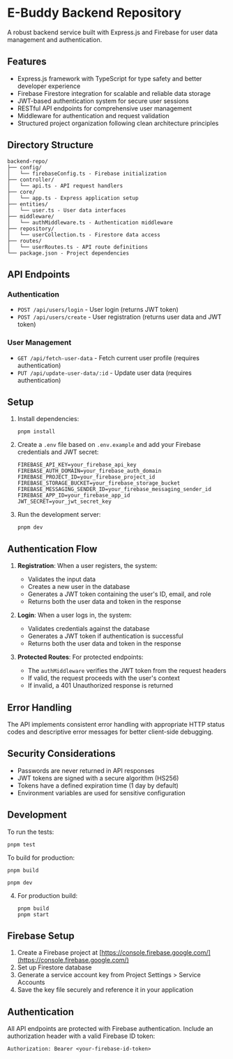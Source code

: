 # E-Buddy Backend Repository

A robust backend service built with Express.js and Firebase for user data management and authentication.

## Features

- Express.js framework with TypeScript for type safety and better developer experience
- Firebase Firestore integration for scalable and reliable data storage
- JWT-based authentication system for secure user sessions
- RESTful API endpoints for comprehensive user management
- Middleware for authentication and request validation
- Structured project organization following clean architecture principles

## Directory Structure

```
backend-repo/
├── config/
│   └── firebaseConfig.ts - Firebase initialization
├── controller/
│   └── api.ts - API request handlers
├── core/
│   └── app.ts - Express application setup
├── entities/
│   └── user.ts - User data interfaces
├── middleware/
│   └── authMiddleware.ts - Authentication middleware
├── repository/
│   └── userCollection.ts - Firestore data access
├── routes/
│   └── userRoutes.ts - API route definitions
└── package.json - Project dependencies
```

## API Endpoints

### Authentication

- `POST /api/users/login` - User login (returns JWT token)
- `POST /api/users/create` - User registration (returns user data and JWT token)

### User Management

- `GET /api/fetch-user-data` - Fetch current user profile (requires authentication)
- `PUT /api/update-user-data/:id` - Update user data (requires authentication)

## Setup

1. Install dependencies:

   ```
   pnpm install
   ```

2. Create a `.env` file based on `.env.example` and add your Firebase credentials and JWT secret:

   ```
   FIREBASE_API_KEY=your_firebase_api_key
   FIREBASE_AUTH_DOMAIN=your_firebase_auth_domain
   FIREBASE_PROJECT_ID=your_firebase_project_id
   FIREBASE_STORAGE_BUCKET=your_firebase_storage_bucket
   FIREBASE_MESSAGING_SENDER_ID=your_firebase_messaging_sender_id
   FIREBASE_APP_ID=your_firebase_app_id
   JWT_SECRET=your_jwt_secret_key
   ```

3. Run the development server:
   ```
   pnpm dev
   ```

## Authentication Flow

1. **Registration**: When a user registers, the system:

   - Validates the input data
   - Creates a new user in the database
   - Generates a JWT token containing the user's ID, email, and role
   - Returns both the user data and token in the response

2. **Login**: When a user logs in, the system:

   - Validates credentials against the database
   - Generates a JWT token if authentication is successful
   - Returns both the user data and token in the response

3. **Protected Routes**: For protected endpoints:
   - The `authMiddleware` verifies the JWT token from the request headers
   - If valid, the request proceeds with the user's context
   - If invalid, a 401 Unauthorized response is returned

## Error Handling

The API implements consistent error handling with appropriate HTTP status codes and descriptive error messages for better client-side debugging.

## Security Considerations

- Passwords are never returned in API responses
- JWT tokens are signed with a secure algorithm (HS256)
- Tokens have a defined expiration time (1 day by default)
- Environment variables are used for sensitive configuration

## Development

To run the tests:

```
pnpm test
```

To build for production:

```
pnpm build
```

```
pnpm dev
```

4. For production build:
   ```
   pnpm build
   pnpm start
   ```

## Firebase Setup

1. Create a Firebase project at [https://console.firebase.google.com/](https://console.firebase.google.com/)
2. Set up Firestore database
3. Generate a service account key from Project Settings > Service Accounts
4. Save the key file securely and reference it in your application

## Authentication

All API endpoints are protected with Firebase authentication. Include an authorization header with a valid Firebase ID token:

```
Authorization: Bearer <your-firebase-id-token>
```
